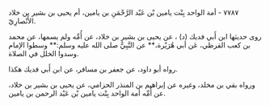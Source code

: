 ٧٧٨٧ - أمة الواحد بِنْت يامين بْن عَبْد الرَّحْمَنِ بن يامين، أم يحيى بن بشير بن خلاد الأَنْصارِيّ.

روى حديثها ابن أَبي فديك (د) ، عن يحيى بن بشير بن خلاد، عن أُمِّه ولم يسمها، عن محمد بن كعب القرظي، عَن أبي هُرَيْرة،** عن النَّبِيُّ صلى الله عليه وسلم:** وسطوا الإمام وسدوا الخلل في الصلاة.

رواه أبو داود، عن جعفر بن مسافر، عن ابن أَبي فديك هكذا.

ورواه بقي بن مخلد، وغيره عن إبراهيم بن المنذر الحزامي، عن يحيى بن بشير بن خلاد، عن أُمِّه أمة الواحد بِنْت يامين بْن عَبْد الرحمن بن يامين.